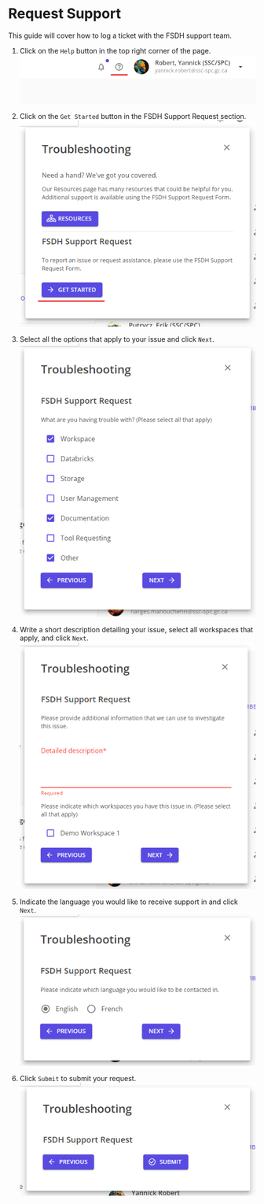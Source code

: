 # Request Support

This guide will cover how to log a ticket with the FSDH support team.

1. Click on the `Help` button in the top right corner of the page.
    ![help button](help-button.png)

1. Click on the `Get Started` button in the FSDH Support Request section.
    ![get started support](support-get-started.png)

1. Select all the options that apply to your issue and click `Next`.
    ![select area options](support-select-areas.png)

1. Write a short description detailing your issue, select all workspaces that apply, and click `Next`.
    ![write description](support-write-description.png)

1. Indicate the language you would like to receive support in and click `Next`.
    ![select language](support-select-language.png)

1. Click `Submit` to submit your request.
    ![submit request](support-submit-request.png)
